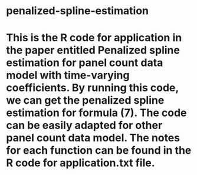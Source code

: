 # penalized-spline-estimation
# This is the R code for application in the paper entitled Penalized spline estimation for panel count data model with time-varying coefficients. By running this code, we can get the penalized spline estimation for formula (7). The code can be easily adapted for other panel count data model. The notes for each function can be found in the R code for application.txt file.
